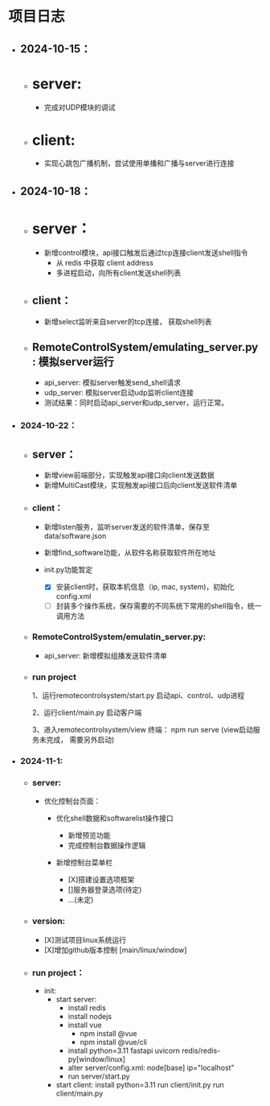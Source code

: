 # 项目日志

* ## 2024-10-15：

  * # server:

    * 完成对UDP模块的调试
  * # client:

    * 实现心跳包广播机制，尝试使用单播和广播与server进行连接
* ## 2024-10-18：

  * # server：

    * 新增control模块，api接口触发后通过tcp连接client发送shell指令
      * 从 redis 中获取 client address
      * 多进程启动，向所有client发送shell列表
  * ## client：

    * 新增select监听来自server的tcp连接， 获取shell列表
  * ## RemoteControlSystem/emulating_server.py	: 模拟server运行

    * api_server: 模拟server触发send_shell请求
    * udp_server: 模拟server启动udp监听client连接
    * 测试结果：同时启动api_server和udp_server，运行正常。
* ### 2024-10-22：

  * ## server：


    * 新增view前端部分，实现触发api接口向client发送数据
    * 新增MultiCast模块，实现触发api接口后向client发送软件清单
  * ### client：


    * 新增listen服务，监听server发送的软件清单，保存至data/software.json
    * 新增find_software功能，从软件名称获取软件所在地址
    * init.py功能暂定

      * [X] 安装client时，获取本机信息（ip, mac, system)，初始化config.xml
      * [ ] 封装多个操作系统，保存需要的不同系统下常用的shell指令，统一调用方法
  * ### RemoteControlSystem/emulatin_server.py:


    * api_server: 新增模拟组播发送软件清单
  * ### run project

    1、运行remotecontrolsystem/start.py 启动api、control、udp进程

    2、运行client/main.py 启动客户端

    3、进入remotecontrolsystem/view 终端： npm run serve (view启动服务未完成， 需要另外启动)

* ### 2024-11-1:
  * ### server:
    * 优化控制台页面：
      * 优化shell数据和softwarelist操作接口
        * 新增预览功能
        * 完成控制台数据操作逻辑

      * 新增控制台菜单栏
        * [X]搭建设置选项框架
        * []服务器登录选项(待定)
        * ...(未定)

  * ### version:
    * [X]测试项目linux系统运行
    * [X]增加github版本控制 [main/linux/window]

  * ### run project：
    * init: 
      * start server:
        * install redis
        * install nodejs
        * install vue
          * npm install @vue
          * npm install @vue/cli
        * install python=3.11 fastapi uvicorn redis/redis-py[window/linux]
        * alter server/config.xml: node[base] ip="localhost"
        * run server/start.py
      * start client:
          install python=3.11
          run client/init.py
          run client/main.py

